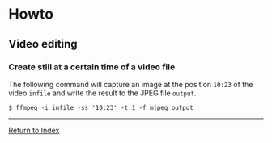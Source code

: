 # Howto

## Video editing

### Create still at a certain time of a video file

The following command will capture an image at the position `10:23` of the video `infile` and write the result to the JPEG file `output`.

```console
$ ffmpeg -i infile -ss '10:23' -t 1 -f mjpeg output
```

---
[Return to Index](../README.md)
